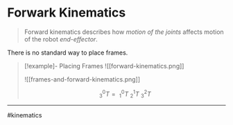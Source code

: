 # Forwark Kinematics
> Forward kinematics describes how *motion of the joints* affects motion of the robot *end-effector*.

There is no standard way to place frames.

>[!example]- Placing Frames
>![[forward-kinematics.png]]
>
>![[frames-and-forward-kinematics.png]]
>
>$$
>^0_3T =\ ^0_1T\ ^1_2T\ ^2_3T
>$$

---
#kinematics 
